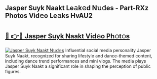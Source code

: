 ## Jasper Suyk Naakt Le𝚊k𝚎d N𝚞𝚍es - Part-RXz Photos Vid𝚎o Le𝚊ks HvAU2

# <h2><a href="http://fbauea.evod.top/?m=Jasper+Suyk+Naakt">🔗 👉🔴 Jasper Suyk Naakt Vid𝚎o Ph𝚘t𝚘s</a></h2>

[![Jasper Suyk Naakt N𝚞d𝚎s](https://i.imgur.com/8V9OHl7.gif)](http://fbauea.evod.top/?m=Jasper+Suyk+Naakt)
Influential social media personality Jasper Suyk Naakt, recognized for sharing lifestyle and dance-themed content, including dance trend performances and mini vlogs. The media plays Jasper Suyk Naakt a significant role in shaping the perception of public figures. 
